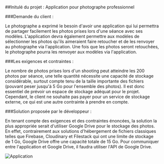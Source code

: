 ##Initulé du projet : Application pour photographe professionnel

###Demande du client : 

Le photographe a exprimé le besoin d'avoir une application qui lui permettra de partager facilement les photos prises lors d'une séance avec ses modèles. L'application devra également permettre aux modèles de sélectionner les photos qu'ils aimeraient faire retoucher et de les renvoyer au photographe via l'application. Une fois que les photos seront retouchées, le photographe pourra les renvoyer aux modèles via l'application.

###Les exigences et contraintes : 

Le nombre de photos prises lors d'un shooting peut atteindre les 200 photos par séance, une telle quantité nécessite une capacité de stockage considérable, surtout compte tenu de la taille importante des fichiers (pouvant peser jusqu'à 5 Go pour l'ensemble des photos). Il est donc essentiel de prévoir un espace de stockage adéquat pour le projet. Cependant, le client ne souhaite pas payer pour un service de stockage externe, ce qui est une autre contrainte à prendre en compte.

###Solution proposée par le développeur : 

En tenant compte des exigences et des contraintes énoncées, la solution la plus appropriée serait d'utiliser Google Drive pour le stockage des photos. En effet, contrairement aux solutions d'hébergement de fichiers classiques telles que Firebase, Cloudinary et Filestack qui ont une limite de stockage de 1 Go, Google Drive offre une capacité totale de 15 Go. Pour communiquer entre l'application et Google Drive, il faudra utiliser l'API de Google Drive.

![Application](https://user-images.githubusercontent.com/59047879/219948911-4a981323-6516-47c5-92d9-eac11af7c032.png)
